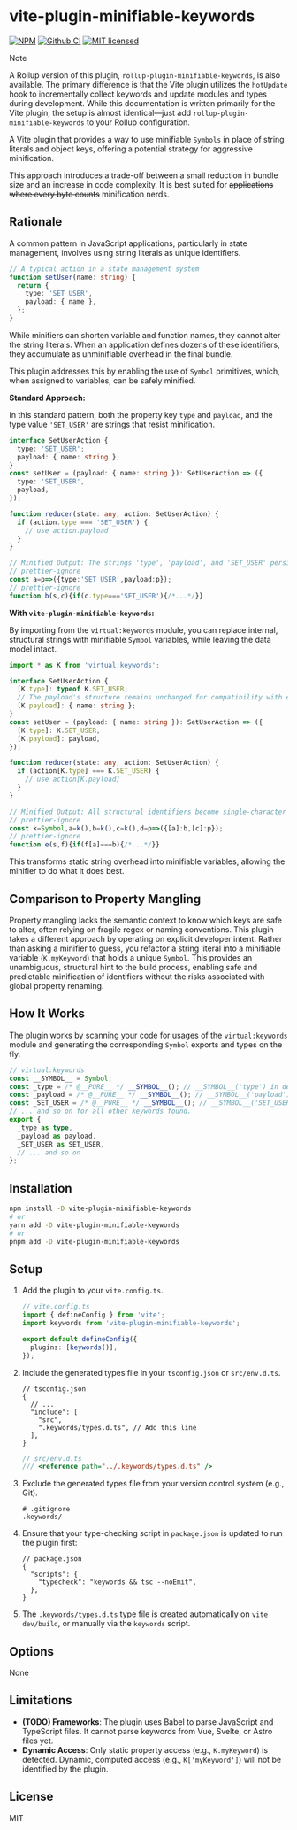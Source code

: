 # vite-plugin-minifiable-keywords

[![NPM][npm-badge]][npm-url]
[![Github CI][ci-badge]][ci-url]
[![MIT licensed][license-badge]][license-url]

[npm-badge]: https://img.shields.io/npm/v/vite-plugin-minifiable-keywords.svg
[npm-url]: https://www.npmjs.com/package/vite-plugin-minifiable-keywords
[ci-badge]: https://github.com/cueaz/vite-plugin-minifiable-keywords/actions/workflows/ci.yaml/badge.svg
[ci-url]: https://github.com/cueaz/vite-plugin-minifiable-keywords/actions/workflows/ci.yaml
[license-badge]: https://img.shields.io/badge/license-MIT-blue.svg
[license-url]: https://github.com/cueaz/vite-plugin-minifiable-keywords/blob/main/LICENSE

> [!NOTE]
> A Rollup version of this plugin, `rollup-plugin-minifiable-keywords`, is also available. The primary difference is that the Vite plugin utilizes the `hotUpdate` hook to incrementally collect keywords and update modules and types during development. While this documentation is written primarily for the Vite plugin, the setup is almost identical—just add `rollup-plugin-minifiable-keywords` to your Rollup configuration.

A Vite plugin that provides a way to use minifiable `Symbols` in place of string literals and object keys, offering a potential strategy for aggressive minification.

This approach introduces a trade-off between a small reduction in bundle size and an increase in code complexity. It is best suited for ~~applications where every byte counts~~ minification nerds.

## Rationale

A common pattern in JavaScript applications, particularly in state management, involves using string literals as unique identifiers.

```ts
// A typical action in a state management system
function setUser(name: string) {
  return {
    type: 'SET_USER',
    payload: { name },
  };
}
```

While minifiers can shorten variable and function names, they cannot alter the string literals. When an application defines dozens of these identifiers, they accumulate as unminifiable overhead in the final bundle.

This plugin addresses this by enabling the use of `Symbol` primitives, which, when assigned to variables, can be safely minified.

**Standard Approach:**

In this standard pattern, both the property key `type` and `payload`, and the type value `'SET_USER'` are strings that resist minification.

```ts
interface SetUserAction {
  type: 'SET_USER';
  payload: { name: string };
}
const setUser = (payload: { name: string }): SetUserAction => ({
  type: 'SET_USER',
  payload,
});

function reducer(state: any, action: SetUserAction) {
  if (action.type === 'SET_USER') {
    // use action.payload
  }
}

// Minified Output: The strings 'type', 'payload', and 'SET_USER' persist.
// prettier-ignore
const a=p=>({type:'SET_USER',payload:p});
// prettier-ignore
function b(s,c){if(c.type==='SET_USER'){/*...*/}}
```

**With `vite-plugin-minifiable-keywords`:**

By importing from the `virtual:keywords` module, you can replace internal, structural strings with minifiable `Symbol` variables, while leaving the data model intact.

```ts
import * as K from 'virtual:keywords';

interface SetUserAction {
  [K.type]: typeof K.SET_USER;
  // The payload's structure remains unchanged for compatibility with external data sources.
  [K.payload]: { name: string };
}
const setUser = (payload: { name: string }): SetUserAction => ({
  [K.type]: K.SET_USER,
  [K.payload]: payload,
});

function reducer(state: any, action: SetUserAction) {
  if (action[K.type] === K.SET_USER) {
    // use action[K.payload]
  }
}

// Minified Output: All structural identifiers become single-character variables.
// prettier-ignore
const k=Symbol,a=k(),b=k(),c=k(),d=p=>({[a]:b,[c]:p});
// prettier-ignore
function e(s,f){if(f[a]===b){/*...*/}}
```

This transforms static string overhead into minifiable variables, allowing the minifier to do what it does best.

## Comparison to Property Mangling

Property mangling lacks the semantic context to know which keys are safe to alter, often relying on fragile regex or naming conventions. This plugin takes a different approach by operating on explicit developer intent. Rather than asking a minifier to guess, you refactor a string literal into a minifiable variable (`K.myKeyword`) that holds a unique `Symbol`. This provides an unambiguous, structural hint to the build process, enabling safe and predictable minification of identifiers without the risks associated with global property renaming.

## How It Works

The plugin works by scanning your code for usages of the `virtual:keywords` module and generating the corresponding `Symbol` exports and types on the fly.

```ts
// virtual:keywords
const __SYMBOL__ = Symbol;
const _type = /* @__PURE__ */ __SYMBOL__(); // __SYMBOL__('type') in dev mode
const _payload = /* @__PURE__ */ __SYMBOL__(); // __SYMBOL__('payload') in dev mode
const _SET_USER = /* @__PURE__ */ __SYMBOL__(); // __SYMBOL__('SET_USER') in dev mode
// ... and so on for all other keywords found.
export {
  _type as type,
  _payload as payload,
  _SET_USER as SET_USER,
  // ... and so on
};
```

## Installation

```bash
npm install -D vite-plugin-minifiable-keywords
# or
yarn add -D vite-plugin-minifiable-keywords
# or
pnpm add -D vite-plugin-minifiable-keywords
```

## Setup

1.  Add the plugin to your `vite.config.ts`.

    ```ts
    // vite.config.ts
    import { defineConfig } from 'vite';
    import keywords from 'vite-plugin-minifiable-keywords';

    export default defineConfig({
      plugins: [keywords()],
    });
    ```

2.  Include the generated types file in your `tsconfig.json` or `src/env.d.ts`.

    ```jsonc
    // tsconfig.json
    {
      // ...
      "include": [
        "src",
        ".keywords/types.d.ts", // Add this line
      ],
    }
    ```

    ```ts
    // src/env.d.ts
    /// <reference path="../.keywords/types.d.ts" />
    ```

3.  Exclude the generated types file from your version control system (e.g., Git).

    ```gitignore
    # .gitignore
    .keywords/
    ```

4.  Ensure that your type-checking script in `package.json` is updated to run the plugin first:

    ```jsonc
    // package.json
    {
      "scripts": {
        "typecheck": "keywords && tsc --noEmit",
      },
    }
    ```

5.  The `.keywords/types.d.ts` type file is created automatically on `vite dev/build`, or manually via the `keywords` script.

## Options

None

## Limitations

- **(TODO) Frameworks**: The plugin uses Babel to parse JavaScript and TypeScript files. It cannot parse keywords from Vue, Svelte, or Astro files yet.
- **Dynamic Access**: Only static property access (e.g., `K.myKeyword`) is detected. Dynamic, computed access (e.g., `K['myKeyword']`) will not be identified by the plugin.

## License

MIT
